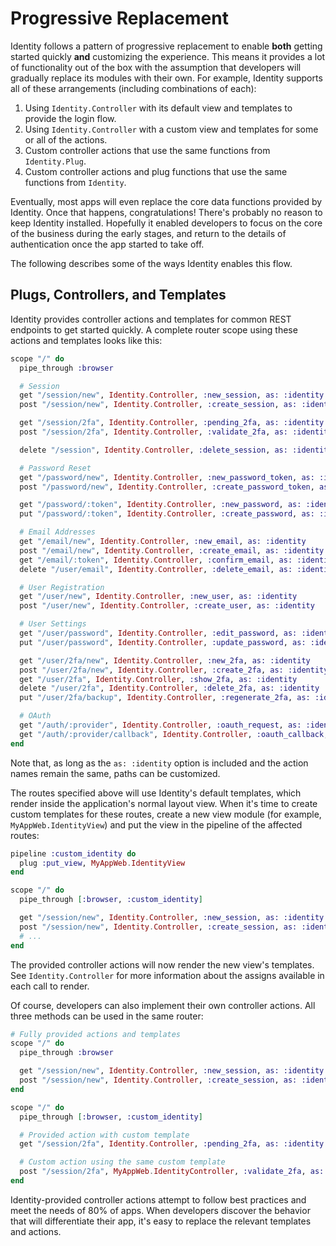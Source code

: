 # Progressive Replacement

Identity follows a pattern of progressive replacement to enable **both** getting started quickly **and** customizing the experience.
This means it provides a lot of functionality out of the box with the assumption that developers will gradually replace its modules with their own.
For example, Identity supports all of these arrangements (including combinations of each):

1. Using `Identity.Controller` with its default view and templates to provide the login flow.
2. Using `Identity.Controller` with a custom view and templates for some or all of the actions.
3. Custom controller actions that use the same functions from `Identity.Plug`.
4. Custom controller actions and plug functions that use the same functions from `Identity`.

Eventually, most apps will even replace the core data functions provided by Identity.
Once that happens, congratulations! There's probably no reason to keep Identity installed.
Hopefully it enabled developers to focus on the core of the business during the early stages, and return to the details of authentication once the app started to take off.

The following describes some of the ways Identity enables this flow.

## Plugs, Controllers, and Templates

Identity provides controller actions and templates for common REST endpoints to get started quickly.
A complete router scope using these actions and templates looks like this:

```elixir
scope "/" do
  pipe_through :browser

  # Session
  get "/session/new", Identity.Controller, :new_session, as: :identity
  post "/session/new", Identity.Controller, :create_session, as: :identity

  get "/session/2fa", Identity.Controller, :pending_2fa, as: :identity
  post "/session/2fa", Identity.Controller, :validate_2fa, as: :identity

  delete "/session", Identity.Controller, :delete_session, as: :identity

  # Password Reset
  get "/password/new", Identity.Controller, :new_password_token, as: :identity
  post "/password/new", Identity.Controller, :create_password_token, as: :identity

  get "/password/:token", Identity.Controller, :new_password, as: :identity
  put "/password/:token", Identity.Controller, :create_password, as: :identity

  # Email Addresses
  get "/email/new", Identity.Controller, :new_email, as: :identity
  post "/email/new", Identity.Controller, :create_email, as: :identity
  get "/email/:token", Identity.Controller, :confirm_email, as: :identity
  delete "/user/email", Identity.Controller, :delete_email, as: :identity

  # User Registration
  get "/user/new", Identity.Controller, :new_user, as: :identity
  post "/user/new", Identity.Controller, :create_user, as: :identity

  # User Settings
  get "/user/password", Identity.Controller, :edit_password, as: :identity
  put "/user/password", Identity.Controller, :update_password, as: :identity

  get "/user/2fa/new", Identity.Controller, :new_2fa, as: :identity
  post "/user/2fa/new", Identity.Controller, :create_2fa, as: :identity
  get "/user/2fa", Identity.Controller, :show_2fa, as: :identity
  delete "/user/2fa", Identity.Controller, :delete_2fa, as: :identity
  put "/user/2fa/backup", Identity.Controller, :regenerate_2fa, as: :identity

  # OAuth
  get "/auth/:provider", Identity.Controller, :oauth_request, as: :identity
  get "/auth/:provider/callback", Identity.Controller, :oauth_callback, as: :identity
end
```

Note that, as long as the `as: :identity` option is included and the action names remain the same, paths can be customized.

The routes specified above will use Identity's default templates, which render inside the application's normal layout view.
When it's time to create custom templates for these routes, create a new view module (for example, `MyAppWeb.IdentityView`) and put the view in the pipeline of the affected routes:

```elixir
pipeline :custom_identity do
  plug :put_view, MyAppWeb.IdentityView
end

scope "/" do
  pipe_through [:browser, :custom_identity]

  get "/session/new", Identity.Controller, :new_session, as: :identity
  post "/session/new", Identity.Controller, :create_session, as: :identity
  # ...
end
```

The provided controller actions will now render the new view's templates.
See `Identity.Controller` for more information about the assigns available in each call to render.

Of course, developers can also implement their own controller actions.
All three methods can be used in the same router:

```elixir
# Fully provided actions and templates
scope "/" do
  pipe_through :browser

  get "/session/new", Identity.Controller, :new_session, as: :identity
  post "/session/new", Identity.Controller, :create_session, as: :identity
end

scope "/" do
  pipe_through [:browser, :custom_identity]

  # Provided action with custom template
  get "/session/2fa", Identity.Controller, :pending_2fa, as: :identity

  # Custom action using the same custom template
  post "/session/2fa", MyAppWeb.IdentityController, :validate_2fa, as: :identity
end
```

Identity-provided controller actions attempt to follow best practices and meet the needs of 80% of apps.
When developers discover the behavior that will differentiate their app, it's easy to replace the relevant templates and actions.
